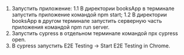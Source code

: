 1. Запустить приложение:
    1.1 В директории booksApp в терминале запустить приложение командой npm start;
    1.2 В директории booksApp в другом терминале запустить серверную часть приложения командой npm run server.
2. Запустить cypress в отдельном терминале командой npx cypress open.
3. В cypress запустить E2E Testing -> Start E2E Testing in Chrome.
